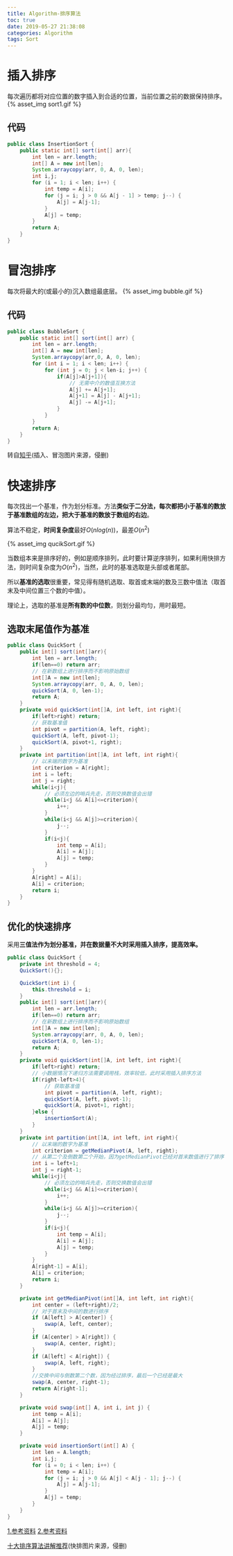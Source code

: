 ```yaml
---
title: Algorithm-排序算法
toc: true
date: 2019-05-27 21:38:08
categories: Algorithm
tags: Sort
---
```

# 插入排序
每次遍历都将对应位置的数字插入到合适的位置，当前位置之前的数据保持排序。
{% asset_img sort1.gif %}

## 代码

```Java
public class InsertionSort {
    public static int[] sort(int[] arr){
        int len = arr.length;
        int[] A = new int[len];
        System.arraycopy(arr, 0, A, 0, len);
        int i,j;
        for (i = 1; i < len; i++) {
            int temp = A[i];
            for (j = i; j > 0 && A[j - 1] > temp; j--) {
                A[j] = A[j-1];
            }
            A[j] = temp;
        }
        return A;
    }
}
```

# 冒泡排序

每次将最大的(或最小的)沉入数组最底层。
{% asset_img bubble.gif %}
## 代码

```java
public class BubbleSort {
    public static int[] sort(int[] arr) {
        int len = arr.length;
        int[] A = new int[len];
        System.arraycopy(arr,0, A, 0, len);
        for (int i = 1; i < len; i++) {
            for (int j = 0; j < len-i; j++) {
                if(A[j]>A[j+1]){
                    // 无需中介的数值互换方法
                    A[j] += A[j+1];
                    A[j+1] = A[j] - A[j+1];
                    A[j] -= A[j+1];
                }
            }
        }
        return A;
    }
}
```

转自[知乎](https://zhuanlan.zhihu.com/p/52884590)(插入、冒泡图片来源，侵删)

# 快速排序

每次找出一个基准，作为划分标准。方法**类似于二分法，每次都把小于基准的数放于基准数组的左边，把大于基准的数放于数组的右边**。

算法不稳定，**时间复杂度**最好$O(nlog(n))$，最差$O(n^2)$

{% asset_img qucikSort.gif %}

当数组本来是排序好的，例如是顺序排列，此时要计算逆序排列，如果利用快排方法，则时间复杂度为$O(n^2)$，当然，此时的基准选取是头部或者尾部。

所以**基准的选取**很重要，常见得有随机选取、取首或末端的数及三数中值法（取首末及中间位置三个数的中值）。

理论上，选取的基准是**所有数的中位数**，则划分最均匀，用时最短。

## 选取末尾值作为基准

```java
public class QuickSort {
    public int[] sort(int[]arr){
        int len = arr.length;
        if(len==0) return arr;
        // 在新数组上进行排序而不影响原始数组
        int[]A = new int[len];
        System.arraycopy(arr, 0, A, 0, len);
        quickSort(A, 0, len-1);
        return A;
    }
    private void quickSort(int[]A, int left, int right){
        if(left>right) return;
        // 获取基准值
        int pivot = partition(A, left, right);
        quickSort(A, left, pivot-1);
        quickSort(A, pivot+1, right);        
    }
    private int partition(int[]A, int left, int right){
        // 以末端的数字为基准
        int criterion = A[right];
        int i = left;
        int j = right;
        while(i<j){
            // 必须左边的哨兵先走，否则交换数值会出错
            while(i<j && A[i]<=criterion){
                i++;
            }
            while(i<j && A[j]>=criterion){
                j--;
            }
            if(i<j){
                int temp = A[i];
                A[i] = A[j];
                A[j] = temp;
            }
        }
        A[right] = A[i];
        A[i] = criterion;
        return i;
    }
}
```

## 优化的快速排序

采用**三值法作为划分基准，并在数据量不大时采用插入排序，提高效率。**

```java
public class QuickSort {
    private int threshold = 4;
    QuickSort(){};

    QuickSort(int i) {
        this.threshold = i;
    }
    public int[] sort(int[]arr){
        int len = arr.length;
        if(len==0) return arr;
        // 在新数组上进行排序而不影响原始数组
        int[]A = new int[len];
        System.arraycopy(arr, 0, A, 0, len);
        quickSort(A, 0, len-1);
        return A;
    }
    private void quickSort(int[]A, int left, int right){
        if(left>right) return;
        // 小数据情况下递归方法需要调用栈，效率较低，此时采用插入排序方法
        if(right-left>4){
            // 获取基准值
            int pivot = partition(A, left, right);
            quickSort(A, left, pivot-1);
            quickSort(A, pivot+1, right);
        }else {
            insertionSort(A);
        }
    }
    private int partition(int[]A, int left, int right){
        // 以末端的数字为基准
        int criterion = getMedianPivot(A, left, right);
        // 从第二个及倒数第二个开始，因为getMedianPivot已经对首末数值进行了排序
        int i = left+1;
        int j = right-1;
        while(i<j){
            // 必须左边的哨兵先走，否则交换数值会出错
            while(i<j && A[i]<=criterion){
                i++;
            }
            while(i<j && A[j]>=criterion){
                j--;
            }
            if(i<j){
                int temp = A[i];
                A[i] = A[j];
                A[j] = temp;
            }
        }
        A[right-1] = A[i];
        A[i] = criterion;
        return i;
    }

    private int getMedianPivot(int[]A, int left, int right){
        int center = (left+right)/2;
        // 对于首末及中间的数进行排序
        if (A[left] > A[center]) {
            swap(A, left, center);
        }
        if (A[center] > A[right]) {
            swap(A, center, right);
        }
        if (A[left] < A[right]) {
            swap(A, left, right);
        }
        //交换中间与倒数第二个数，因为经过排序，最后一个已经是最大
        swap(A, center, right-1);
        return A[right-1];
    }

    private void swap(int[] A, int i, int j) {
        int temp = A[i];
        A[i] = A[j];
        A[j] = temp;
    }

    private void insertionSort(int[] A) {
        int len = A.length;
        int i,j;
        for (i = 0; i < len; i++) {
            int temp = A[i];
            for (j = i; j > 0 && A[j] < A[j - 1]; j--) {
                A[j] = A[j-1];
            }
            A[j] = temp;
        }
    }
}
```

[1.参考资料](https://zhuanlan.zhihu.com/p/52884590)      [2.参考资料](https://blog.csdn.net/shujuelin/article/details/82423852)

[十大排序算法讲解推荐](https://mp.weixin.qq.com/s/IAZnN00i65Ad3BicZy5kzQ)(快排图片来源，侵删)